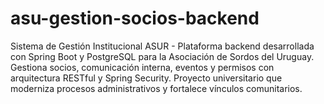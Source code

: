 # asu-gestion-socios-backend
Sistema de Gestión Institucional ASUR - Plataforma backend desarrollada con Spring Boot y PostgreSQL para la Asociación de Sordos del Uruguay. Gestiona socios, comunicación interna, eventos y permisos con arquitectura RESTful y Spring Security. Proyecto universitario que moderniza procesos administrativos y fortalece vínculos comunitarios.
